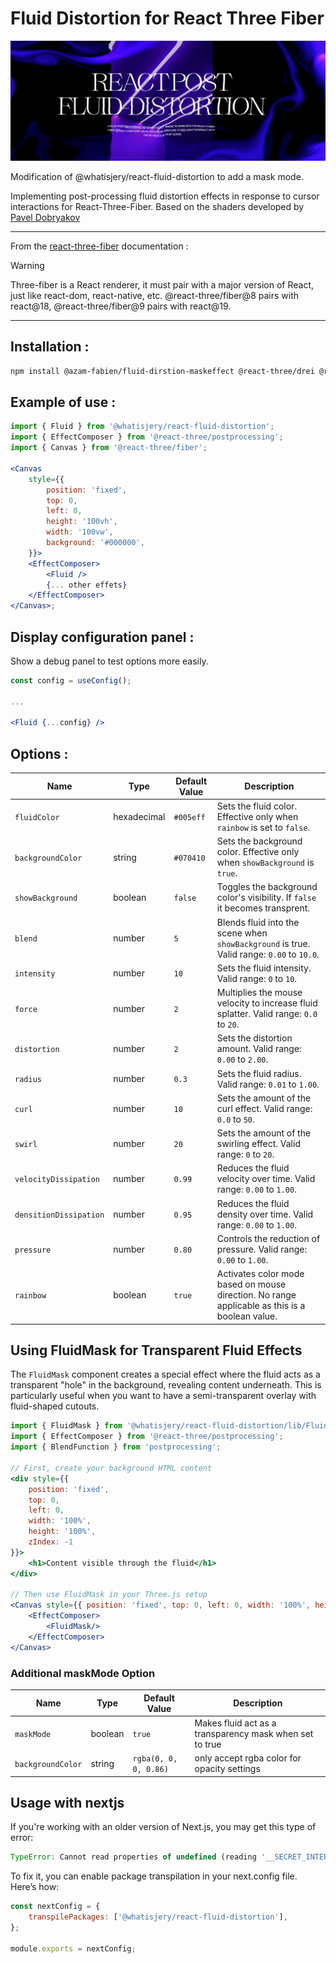 # Fluid Distortion for React Three Fiber

![screen capture](./src/assets/screen_capture.png)

Modification of @whatisjery/react-fluid-distortion to add a mask mode.

Implementing post-processing fluid distortion effects in response to cursor interactions for React-Three-Fiber.
Based on the shaders developed by [Pavel Dobryakov](https://github.com/PavelDoGreat/WebGL-Fluid-Simulation)

---

From the [react-three-fiber](https://github.com/pmndrs/react-three-fiber) documentation :

> [!WARNING]  
> Three-fiber is a React renderer, it must pair with a major version of React, just like react-dom, react-native, etc. @react-three/fiber@8 pairs with react@18, @react-three/fiber@9 pairs with react@19.

---

## Installation :

```bash
npm install @azam-fabien/fluid-dirstion-maskeffect @react-three/drei @react-three/postprocessing postprocessing leva
```

## Example of use :

```jsx
import { Fluid } from '@whatisjery/react-fluid-distortion';
import { EffectComposer } from '@react-three/postprocessing';
import { Canvas } from '@react-three/fiber';

<Canvas
    style={{
        position: 'fixed',
        top: 0,
        left: 0,
        height: '100vh',
        width: '100vw',
        background: '#000000',
    }}>
    <EffectComposer>
        <Fluid />
        {... other effets}
    </EffectComposer>
</Canvas>;
```

## Display configuration panel :

Show a debug panel to test options more easily.

```jsx
const config = useConfig();

...

<Fluid {...config} />
```

## Options :

| Name                   | Type        | Default Value | Description                                                                                    |
| ---------------------- | ----------- | ------------- | ---------------------------------------------------------------------------------------------- |
| `fluidColor`           | hexadecimal | `#005eff`     | Sets the fluid color. Effective only when `rainbow` is set to `false`.                         |
| `backgroundColor`      | string      | `#070410`     | Sets the background color. Effective only when `showBackground` is `true`.                     |
| `showBackground`       | boolean     | `false`       | Toggles the background color's visibility. If `false` it becomes transprent.                   |
| `blend`                | number      | `5`           | Blends fluid into the scene when `showBackground` is true. Valid range: `0.00` to `10.0`.      |
| `intensity`            | number      | `10`          | Sets the fluid intensity. Valid range: `0` to `10`.                                            |
| `force`                | number      | `2`           | Multiplies the mouse velocity to increase fluid splatter. Valid range: `0.0` to `20`.          |
| `distortion`           | number      | `2`           | Sets the distortion amount. Valid range: `0.00` to `2.00`.                                     |
| `radius`               | number      | `0.3`         | Sets the fluid radius. Valid range: `0.01` to `1.00`.                                          |
| `curl`                 | number      | `10`          | Sets the amount of the curl effect. Valid range: `0.0` to `50`.                                |
| `swirl`                | number      | `20`          | Sets the amount of the swirling effect. Valid range: `0` to `20`.                              |
| `velocityDissipation`  | number      | `0.99`        | Reduces the fluid velocity over time. Valid range: `0.00` to `1.00`.                           |
| `densitionDissipation` | number      | `0.95`        | Reduces the fluid density over time. Valid range: `0.00` to `1.00`.                            |
| `pressure`             | number      | `0.80`        | Controls the reduction of pressure. Valid range: `0.00` to `1.00`.                             |
| `rainbow`              | boolean     | `true`        | Activates color mode based on mouse direction. No range applicable as this is a boolean value. |

## Using FluidMask for Transparent Fluid Effects

The `FluidMask` component creates a special effect where the fluid acts as a transparent "hole" in the background, revealing content underneath. This is particularly useful when you want to have a semi-transparent overlay with fluid-shaped cutouts.

```jsx
import { FluidMask } from '@whatisjery/react-fluid-distortion/lib/FluidMask';
import { EffectComposer } from '@react-three/postprocessing';
import { BlendFunction } from 'postprocessing';

// First, create your background HTML content
<div style={{
    position: 'fixed',
    top: 0,
    left: 0,
    width: '100%',
    height: '100%',
    zIndex: -1
}}>
    <h1>Content visible through the fluid</h1>
</div>

// Then use FluidMask in your Three.js setup
<Canvas style={{ position: 'fixed', top: 0, left: 0, width: '100%', height: '100%' }}>
    <EffectComposer>
        <FluidMask/>
    </EffectComposer>
</Canvas>
```

### Additional maskMode Option

| Name              | Type    | Default Value         | Description                                             |
| ----------------- | ------- | --------------------- | ------------------------------------------------------- |
| `maskMode`        | boolean | `true`                | Makes fluid act as a transparency mask when set to true |
| `backgroundColor` | string  | `rgba(0, 0, 0, 0.86)` | only accept rgba color for opacity settings             |

## Usage with nextjs

If you're working with an older version of Next.js, you may get this type of error:

```javascript
TypeError: Cannot read properties of undefined (reading '__SECRET_INTERNALS_DO_NOT_USE_OR_YOU_WILL_BE_FIRED')
```

To fix it, you can enable package transpilation in your next.config file. Here’s how:

```javascript
const nextConfig = {
    transpilePackages: ['@whatisjery/react-fluid-distortion'],
};

module.exports = nextConfig;
```
